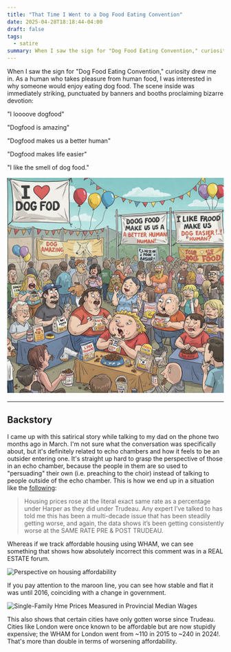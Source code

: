 ```yaml
---
title: "That Time I Went to a Dog Food Eating Convention"
date: 2025-04-28T18:18:44-04:00
draft: false
tags:
  - satire
summary: When I saw the sign for "Dog Food Eating Convention," curiosity drew me in...
---
```


When I saw the sign for "Dog Food Eating Convention," curiosity drew me in. As a human who takes pleasure from human food, I was interested in why someone would enjoy eating dog food. The scene inside was immediately striking, punctuated by banners and booths proclaiming bizarre devotion:

"I loooove dogfood"

"Dogfood is amazing"

"Dogfood makes us a better human"

"Dogfood makes life easier"

"I like the smell of dog food."

![A cartoon depicting the Dog Food Eating Convention with banners with phrases stated above](/posts/the-dog-food-eating-convention/featured.webp)

---

## Backstory

I came up with this satirical story while talking to my dad on the phone two months ago in March. I'm not sure what the conversation was specifically about, but it's definitely related to echo chambers and how it feels to be an outsider entering one. It's straight up hard to grasp the perspective of those in an echo chamber, because the people in them are so used to "persuading" their own (i.e. preaching to the choir) instead of talking to people outside of the echo chamber. This is how we end up in a situation like the [following](https://www.reddit.com/r/TorontoRealEstate/comments/1k5npba/comment/mojtq1a/?utm_source=share&utm_medium=web3x&utm_name=web3xcss&utm_term=1&utm_content=share_button):

> Housing prices rose at the literal exact same rate as a percentage under Harper as they did under Trudeau. Any expert I’ve talked to has told me this has been a multi-decade issue that has been steadily getting worse, and again, the data shows it’s been getting consistently worse at the SAME RATE PRE & POST TRUDEAU.

Whereas if we track affordable housing using WHAM, we can see something that shows how absolutely incorrect this comment was in a REAL ESTATE forum.

![Perspective on housing affordability](https://substackcdn.com/image/fetch/w_1456,c_limit,f_webp,q_auto:good,fl_progressive:steep/https%3A%2F%2Fsubstack-post-media.s3.amazonaws.com%2Fpublic%2Fimages%2F6e775a21-6b60-4960-a62c-38be0916e1af_930x649.png)

If you pay attention to the maroon line, you can see how stable and flat it was until 2016, coinciding with a change in government.

![Single-Family Hme Prices Measured in Provincial Median Wages](https://substackcdn.com/image/fetch/w_1456,c_limit,f_webp,q_auto:good,fl_progressive:steep/https%3A%2F%2Fsubstack-post-media.s3.amazonaws.com%2Fpublic%2Fimages%2Fc708eddc-ea67-4c1f-a8de-5e5273382ae4_1060x756.png)

This also shows that certain cities have only gotten worse since Trudeau. Cities like London were once known to be affordable but are now stupidly expensive; the WHAM for London went from ~110 in 2015 to ~240 in 2024!. That's more than double in terms of worsening affordability.
